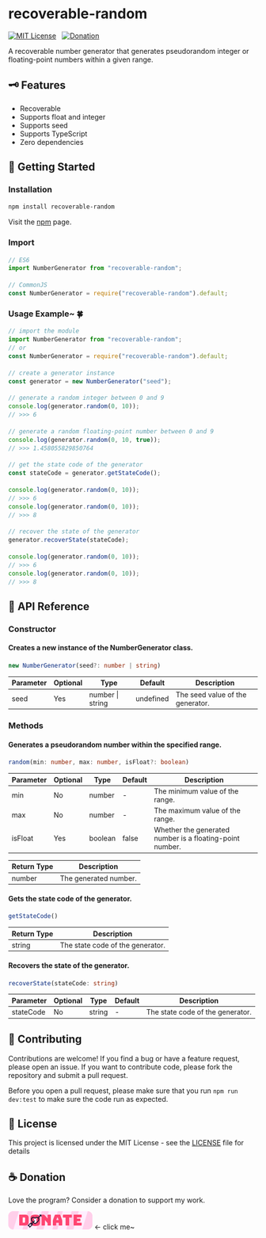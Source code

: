 # recoverable-random
[![MIT License](https://img.shields.io/badge/License-MIT-green.svg)](LICENSE)&nbsp;&nbsp;&nbsp;[![Donation](https://img.shields.io/static/v1?label=Donation&message=❤️&style=social)](https://github.com/soranoo/Donation)

A recoverable number generator that generates pseudorandom integer or floating-point numbers within a given range.

## 🗝️ Features
* Recoverable
* Supports float and integer
* Supports seed
* Supports TypeScript
* Zero dependencies

## 🚀 Getting Started
### Installation
```bash
npm install recoverable-random
```
Visit the [npm](https://www.npmjs.com/package/recoverable-random) page.

### Import
```typescript
// ES6
import NumberGenerator from "recoverable-random";

// CommonJS
const NumberGenerator = require("recoverable-random").default;
```

### Usage Example~ 🍀
```typescript
// import the module
import NumberGenerator from "recoverable-random";
// or
const NumberGenerator = require("recoverable-random").default;

// create a generator instance
const generator = new NumberGenerator("seed");

// generate a random integer between 0 and 9
console.log(generator.random(0, 10));
// >>> 6

// generate a random floating-point number between 0 and 9
console.log(generator.random(0, 10, true));
// >>> 1.458055829850764 

// get the state code of the generator
const stateCode = generator.getStateCode();

console.log(generator.random(0, 10));
// >>> 6
console.log(generator.random(0, 10));
// >>> 8

// recover the state of the generator
generator.recoverState(stateCode);

console.log(generator.random(0, 10));
// >>> 6
console.log(generator.random(0, 10));
// >>> 8
```
## 📖 API Reference
### Constructor

#### Creates a new instance of the NumberGenerator class.

```typescript
new NumberGenerator(seed?: number | string)
```

| Parameter | Optional | Type | Default | Description |
|-|-|-|-|-|
| seed | Yes | number \| string | undefined | The seed value of the generator. |

### Methods

#### Generates a pseudorandom number within the specified range.

```typescript
random(min: number, max: number, isFloat?: boolean)
```

| Parameter | Optional | Type | Default | Description |
|-|-|-|-|-|
| min | No | number | - | The minimum value of the range. |
| max | No | number | - | The maximum value of the range. |
| isFloat | Yes | boolean | false | Whether the generated number is a floating-point number. |

| Return Type | Description |
|-|-|
| number | The generated number. |


#### Gets the state code of the generator.

```typescript
getStateCode()
```

| Return Type | Description |
|-|-|
| string | The state code of the generator. |


#### Recovers the state of the generator.

```typescript
recoverState(stateCode: string)
```

| Parameter | Optional | Type | Default | Description |
|-|-|-|-|-|
| stateCode | No | string | - | The state code of the generator. |

## 🤝 Contributing
Contributions are welcome! If you find a bug or have a feature request, please open an issue. If you want to contribute code, please fork the repository and submit a pull request.

Before you open a pull request, please make sure that you run `npm run dev:test` to make sure the code run as expected.


## 📝 License
This project is licensed under the MIT License - see the [LICENSE](LICENSE) file for details

## ☕ Donation
Love the program? Consider a donation to support my work.

[!["Donation"](https://raw.githubusercontent.com/soranoo/Donation/main/resources/image/DonateBtn.png)](https://github.com/soranoo/Donation) <- click me~